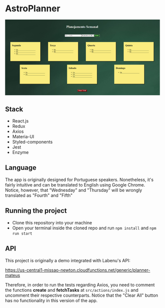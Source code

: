 # AstroPlanner
![](print.png)

## Stack
* React.js
* Redux
* Axios
* Materia-UI
* Styled-components
* Jest
* Enzyme

## Language
The app is originally designed for Portuguese speakers. 
Nonetheless, it's fairly intuitive and can be translated to English using Google Chrome.
Notice, however, that "Wednesday" and "Thursday" will be wrongly translated as "Fourth" and "Fifth"

## Running the project 
* Clone this repository into your machine
* Open your terminal inside the cloned repo and run `npm install` and `npm run start`

## API
This project is originally a demo integrated with Labenu's API: 

  https://us-central1-missao-newton.cloudfunctions.net/generic/planner-mateus
  
Therefore, in order to run the tests regarding Axios, 
you need to comment the functions **create** and **fetchTasks** at `src/actions/index.js`
and uncomment their respective counterparts.
Notice that the "Clear All" button has no functionality in this version of the app.
